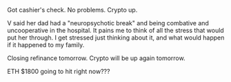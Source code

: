 Got cashier's check. No problems. Crypto up.

V said her dad had a "neuropsychotic break" and being combative and uncooperative in the hospital. It pains me to think of all the stress that would put her through. I get stressed just thinking about it, and what would happen if it happened to my family.

Closing refinance tomorrow. Crypto will be up again tomorrow.

ETH $1800 going to hit right now???
